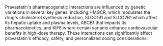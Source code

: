 Pravastatin's pharmacogenetic interactions are influenced by genetic variations in several key genes, including HMGCR, which modulates the drug's cholesterol synthesis reduction, SLCO1B1 and SLCO2B1 which affect its hepatic uptake and plasma levels, ABCB1 that impacts its pharmacokinetics, and KIF6 where certain variants enhance cardiovascular benefits in high-dose therapy. These interactions can significantly affect pravastatin's efficacy, safety, and personalized dosing considerations.